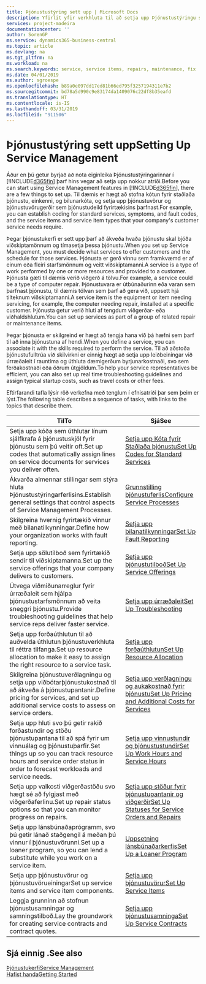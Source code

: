 ```yaml
---
title: Þjónustustýring sett upp | Microsoft Docs
description: Yfirlit yfir verkhluta til að setja upp Þjónustustýringu sem hentar því hvernig fyrirtæki þitt stýrir þjónustunni.
services: project-madeira
documentationcenter: ''
author: SorenGP
ms.service: dynamics365-business-central
ms.topic: article
ms.devlang: na
ms.tgt_pltfrm: na
ms.workload: na
ms.search.keywords: service, service items, repairs, maintenance, fix
ms.date: 04/01/2019
ms.author: sgroespe
ms.openlocfilehash: b89a0e097dd17ed81b66ed795f3257194311e7b2
ms.sourcegitcommit: bd78a5d990c9e83174da1409076c22df8b35eafd
ms.translationtype: HT
ms.contentlocale: is-IS
ms.lasthandoff: 03/31/2019
ms.locfileid: "911506"
---
```

# <a name="setting-up-service-management"></a><span data-ttu-id="e6950-103">Þjónustustýring sett upp</span><span class="sxs-lookup"><span data-stu-id="e6950-103">Setting Up Service Management</span></span>
<span data-ttu-id="e6950-104">Áður en þú getur byrjað að nota eiginleika Þjónustustýringarinnar í [!INCLUDE[d365fin](includes/d365fin_md.md)] þarf hins vegar að setja upp nokkur atriði.</span><span class="sxs-lookup"><span data-stu-id="e6950-104">Before you can start using Service Management features in [!INCLUDE[d365fin](includes/d365fin_md.md)], there are a few things to set up.</span></span> <span data-ttu-id="e6950-105">Til dæmis er hægt að stofna kótun fyrir staðlaða þjónustu, einkenni, og bilunarkóta, og setja upp þjónustuvörur og þjónustuvörugerðir sem þjónustudeild fyrirtækisins þarfnast.</span><span class="sxs-lookup"><span data-stu-id="e6950-105">For example, you can establish coding for standard services, symptoms, and fault codes, and the service items and service item types that your company's customer service needs require.</span></span>  

<span data-ttu-id="e6950-106">Þegar þjónustukerfi er sett upp þarf að ákveða hvaða þjónustu skal bjóða viðskiptamönnum og tímasetja þessa þjónustu.</span><span class="sxs-lookup"><span data-stu-id="e6950-106">When you set up Service Management, you must decide what services to offer customers and the schedule for those services.</span></span> <span data-ttu-id="e6950-107">Þjónusta er gerð vinnu sem framkvæmd er af einum eða fleiri starfsmönnum og veitt viðskiptamanni.</span><span class="sxs-lookup"><span data-stu-id="e6950-107">A service is a type of work performed by one or more resources and provided to a customer.</span></span> <span data-ttu-id="e6950-108">Þjónusta gæti til dæmis verið viðgerð á tölvu.</span><span class="sxs-lookup"><span data-stu-id="e6950-108">For example, a service could be a type of computer repair.</span></span> <span data-ttu-id="e6950-109">Þjónustuvara er útbúnaðurinn eða varan sem þarfnast þjónustu, til dæmis tölvan sem þarf að gera við, uppsett hjá tilteknum viðskiptamanni.</span><span class="sxs-lookup"><span data-stu-id="e6950-109">A service item is the equipment or item needing servicing, for example, the computer needing repair, installed at a specific customer.</span></span> <span data-ttu-id="e6950-110">Þjónusta getur verið hluti af tengdum viðgerðar- eða viðhaldshlutum.</span><span class="sxs-lookup"><span data-stu-id="e6950-110">You can set up services as part of a group of related repair or maintenance items.</span></span>  
  
<span data-ttu-id="e6950-111">Þegar þjónusta er skilgreind er hægt að tengja hana við þá hæfni sem þarf til að inna þjónustuna af hendi.</span><span class="sxs-lookup"><span data-stu-id="e6950-111">When you define a service, you can associate it with the skills required to perform the service.</span></span> <span data-ttu-id="e6950-112">Til að aðstoða þjónustufulltrúa við skilvirkni er einnig hægt að setja upp leiðbeiningar við úrræðaleit í rauntíma og úthluta dæmigerðum byrjunarkostnaði, svo sem ferðakostnaði eða öðrum útgjöldum.</span><span class="sxs-lookup"><span data-stu-id="e6950-112">To help your service representatives be efficient, you can also set up real time troubleshooting guidelines and assign typical startup costs, such as travel costs or other fees.</span></span>  

<span data-ttu-id="e6950-113">Eftirfarandi tafla lýsir röð verkefna með tenglum í efnisatriði þar sem þeim er lýst.</span><span class="sxs-lookup"><span data-stu-id="e6950-113">The following table describes a sequence of tasks, with links to the topics that describe them.</span></span>  
  
| <span data-ttu-id="e6950-114">Til</span><span class="sxs-lookup"><span data-stu-id="e6950-114">To</span></span> | <span data-ttu-id="e6950-115">Sjá</span><span class="sxs-lookup"><span data-stu-id="e6950-115">See</span></span> |
| --- | --- |
| <span data-ttu-id="e6950-116">Setja upp kóða sem úthlutar línum sjálfkrafa á þjónustuskjöl fyrir þjónustu sem þú veitir oft.</span><span class="sxs-lookup"><span data-stu-id="e6950-116">Set up codes that automatically assign lines on service documents for services you deliver often.</span></span> |[<span data-ttu-id="e6950-117">Setja upp Kóta fyrir Staðlaða þjónustu</span><span class="sxs-lookup"><span data-stu-id="e6950-117">Set Up Codes for Standard Services</span></span>](service-how-setup-service-coding.md)|
| <span data-ttu-id="e6950-118">Ákvarða almennar stillingar sem stýra hluta Þjónustustýringarferlisins.</span><span class="sxs-lookup"><span data-stu-id="e6950-118">Establish general settings that control aspects of Service Management Processes.</span></span>|[<span data-ttu-id="e6950-119">Grunnstilling þjónustuferlis</span><span class="sxs-lookup"><span data-stu-id="e6950-119">Configure Service Processes</span></span>](service-setup-service-processes.md)|
| <span data-ttu-id="e6950-120">Skilgreina hvernig fyrirtækið vinnur með bilanatilkynningar.</span><span class="sxs-lookup"><span data-stu-id="e6950-120">Define how your organization works with fault reporting.</span></span> |[<span data-ttu-id="e6950-121">Setja upp bilanatilkynningar</span><span class="sxs-lookup"><span data-stu-id="e6950-121">Set Up Fault Reporting</span></span>](service-how-setup-fault-reporting.md) |
| <span data-ttu-id="e6950-122">Setja upp sölutilboð sem fyrirtækið sendir til viðskiptamanna.</span><span class="sxs-lookup"><span data-stu-id="e6950-122">Set up the service offerings that your company delivers to customers.</span></span>|[<span data-ttu-id="e6950-123">Setja upp þjónustutilboð</span><span class="sxs-lookup"><span data-stu-id="e6950-123">Set Up Service Offerings</span></span>](service-how-setup-service-offerings.md)|
| <span data-ttu-id="e6950-124">Útvega viðmiðunarreglur fyrir úrræðaleit sem hjálpa þjónustustarfsmönnum að veita sneggri þjónustu.</span><span class="sxs-lookup"><span data-stu-id="e6950-124">Provide troubleshooting guidelines that help service reps deliver faster service.</span></span> |[<span data-ttu-id="e6950-125">Setja upp úrræðaleit</span><span class="sxs-lookup"><span data-stu-id="e6950-125">Set Up Troubleshooting</span></span>](service-how-setup-troubleshooting.md) |
| <span data-ttu-id="e6950-126">Setja upp forðaúthlutun til að auðvelda úthlutun þjónustuverkhluta til réttra tilfanga.</span><span class="sxs-lookup"><span data-stu-id="e6950-126">Set up resource allocation to make it easy to assign the right resource to a service task.</span></span> |[<span data-ttu-id="e6950-127">Setja upp forðaúthlutun</span><span class="sxs-lookup"><span data-stu-id="e6950-127">Set Up Resource Allocation</span></span>](service-how-setup-resource-allocation.md) |
| <span data-ttu-id="e6950-128">Skilgreina þjónustuverðlagningu og setja upp viðbótarþjónustukostnað til að ákveða á þjónustupantanir.</span><span class="sxs-lookup"><span data-stu-id="e6950-128">Define pricing for services, and set up additional service costs to assess on service orders.</span></span> |[<span data-ttu-id="e6950-129">Setja upp verðlagningu og aukakostnað fyrir þjónustu</span><span class="sxs-lookup"><span data-stu-id="e6950-129">Set Up Pricing and Additional Costs for Services</span></span>](service-how-setup-service-costs-pricing.md)|
| <span data-ttu-id="e6950-130">Setja upp hluti svo þú getir rakið forðastundir og stöðu þjónustupantana til að spá fyrir um vinnuálag og þjónustuþarfir.</span><span class="sxs-lookup"><span data-stu-id="e6950-130">Set things up so you can track resource hours and service order status in order to forecast workloads and service needs.</span></span>|[<span data-ttu-id="e6950-131">Setja upp vinnustundir og þjónustustundir</span><span class="sxs-lookup"><span data-stu-id="e6950-131">Set Up Work Hours and Service Hours</span></span>](service-how-setup-work-service-hours.md)|
| <span data-ttu-id="e6950-132">Setja upp valkosti viðgerðastöðu svo hægt sé að fylgjast með viðgerðaferlinu.</span><span class="sxs-lookup"><span data-stu-id="e6950-132">Set up repair status options so that you can monitor progress on repairs.</span></span> | [<span data-ttu-id="e6950-133">Setja upp stöður fyrir þjónustupantanir og viðgerðir</span><span class="sxs-lookup"><span data-stu-id="e6950-133">Set Up Statuses for Service Orders and Repairs</span></span>](service-order-repair-status.md)|
| <span data-ttu-id="e6950-134">Setja upp lánsbúnaðaprógramm, svo þú getir lánað staðgengil á meðan þú vinnur í þjónustuvörunni.</span><span class="sxs-lookup"><span data-stu-id="e6950-134">Set up a loaner program, so you can lend a substitute while you work on a service item.</span></span> |[<span data-ttu-id="e6950-135">Uppsetning lánsbúnaðarkerfis</span><span class="sxs-lookup"><span data-stu-id="e6950-135">Set Up a Loaner Program</span></span>](service-how-setup-loaner-program.md) |
| <span data-ttu-id="e6950-136">Setja upp þjónustuvörur og þjónustuvörueiningar</span><span class="sxs-lookup"><span data-stu-id="e6950-136">Set up service items and service item components.</span></span> |[<span data-ttu-id="e6950-137">Setja upp þjónustuvörur</span><span class="sxs-lookup"><span data-stu-id="e6950-137">Set Up Service Items</span></span>](service-how-setup-service-items.md) |
| <span data-ttu-id="e6950-138">Leggja grunninn að stofnun þjónustusamningar og samningstilboð.</span><span class="sxs-lookup"><span data-stu-id="e6950-138">Lay the groundwork for creating service contracts and contract quotes.</span></span> |[<span data-ttu-id="e6950-139">Setja upp þjónustusamninga</span><span class="sxs-lookup"><span data-stu-id="e6950-139">Set Up Service Contracts</span></span>](service-how-setup-service-contracts.md) |

## <a name="see-also"></a><span data-ttu-id="e6950-140">Sjá einnig .</span><span class="sxs-lookup"><span data-stu-id="e6950-140">See also</span></span>
[<span data-ttu-id="e6950-141">Þjónustukerfi</span><span class="sxs-lookup"><span data-stu-id="e6950-141">Service Management</span></span>](service-service.md)  
[<span data-ttu-id="e6950-142">Hafist handa</span><span class="sxs-lookup"><span data-stu-id="e6950-142">Getting Started</span></span>](product-get-started.md)  
